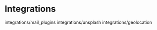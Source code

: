 # Integrations

<div class="toctree">

integrations/mail_plugins integrations/unsplash integrations/geolocation

</div>
